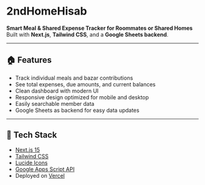 # 2ndHomeHisab

**Smart Meal & Shared Expense Tracker for Roommates or Shared Homes**  
Built with **Next.js**, **Tailwind CSS**, and a **Google Sheets backend**.

---

## 🏠 Features

- Track individual meals and bazar contributions
- See total expenses, due amounts, and current balances
- Clean dashboard with modern UI
- Responsive design optimized for mobile and desktop
- Easily searchable member data
- Google Sheets as backend for easy data updates

---

## 🚀 Tech Stack

- [Next.js 15](https://nextjs.org/)
- [Tailwind CSS](https://tailwindcss.com/)
- [Lucide Icons](https://lucide.dev/)
- [Google Apps Script API](https://script.google.com)
- Deployed on [Vercel](https://vercel.com/)
